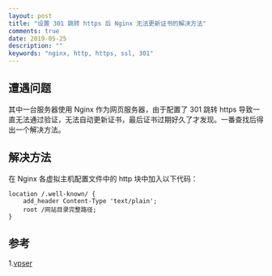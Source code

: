 ```yaml
---
layout: post
title: "设置 301 跳转 https 后 Nginx 无法更新证书的解决方法"
comments: true
date: 2019-05-25
description: ""
keywords: "nginx, http, https, ssl, 301"
---
```


## 遭遇问题

其中一台服务器使用 Nginx 作为网页服务器，由于配置了 301 跳转 https 导致一直无法通过验证，无法自动更新证书，最后证书过期好久了才发现。一番查找后得出一个解决方法。

## 解决方法

在 Nginx 各虚拟主机配置文件中的 http 块中加入以下代码：

``` nginx
location /.well-known/ {
    add_header Content-Type 'text/plain';
    root /网站目录完整路径;
}
```

## 参考

1.[vpser](https://www.vpser.net/build/letsencrypt-free-ssl.html)

